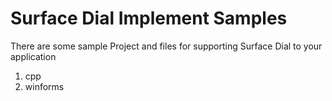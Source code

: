 # Surface Dial Implement Samples

There are some sample Project and files for supporting Surface Dial to your application

1. cpp   
2. winforms 

